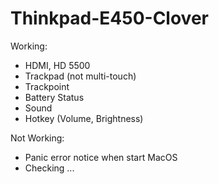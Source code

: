 # Thinkpad-E450-Clover

Working: 
- HDMI, HD 5500
- Trackpad (not multi-touch)
- Trackpoint
- Battery Status
- Sound
- Hotkey (Volume, Brightness)

Not Working:
- Panic error notice when start MacOS
- Checking ...

